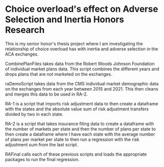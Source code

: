 # Choice overload's effect on Adverse Selection and Inertia Honors Research

This is my senior honor's thesis project where I am investigating the relationship of choice overload has with inertia and adverse selection in the ACA exchanges.<br/>

CombinePlanFiles takes data from the Robert Woods Johnson Foundation of individual market plans data. This script combines the different years and drops plans that are not marketed on the exchanges.<br/>

raDemoScript takes data from the CMS individual market demographic data on the exchanges from each year between 2015 and 2021. This then cleans and merges this data to be used in RA-2.

RA-1 is a script that imports risk adjustment data to then create a dataframe with the states and the absolute value sum of risk adjustment transfers divided by two in each state. <br/>

RA-2 is a script that takes insurance filing data to create a dataframe with the number of markets per state and then the number of plans per state to then create a dataframe where I have each state with the average number of plans per market per state to then run a regression with the risk adjustment sum from the last script. 
                                                        
RAFinal calls each of these previous scripts and loads the appropriate packages to run the final regression.
